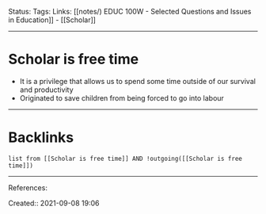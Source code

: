 Status: 
Tags: 
Links: [[notes/) EDUC 100W - Selected Questions and Issues in Education]] - [[Scholar]]
___
# Scholar is free time
- It is a privilege that allows us to spend some time outside of our survival and productivity
- Originated to save children from being forced to go into labour
___
# Backlinks
```dataview
list from [[Scholar is free time]] AND !outgoing([[Scholar is free time]])
```
___
References:

Created:: 2021-09-08 19:06
